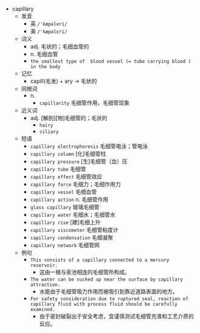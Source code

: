 - capillary
  - 发音
    - 英 `/'kæpəleri/`
    - 美 `/'kæpəlɛri/`
  - 词义
    - adj. 毛状的；毛细血管的
    - n. 毛细血管
    - `the smallest type of  blood vessel (= tube carrying blood )  in the body`
  - 记忆
    - capill(毛发) + ary → 毛状的
  - 同根词
    - n.
      - `capillarity` 毛细管作用，毛细管现象
  - 近义词
    - adj. [解剖][物]毛细管的；毛状的
      - `hairy`
      - `ciliary`
  - 短语
    - `capillary electrophoresis` 毛细管电泳；管电泳 
    - `capillary column` [化]毛细管柱 
    - `capillary pressure` [生]毛细管（血）压 
    - `capillary tube` 毛细管 
    - `capillary effect` 毛细管效应 
    - `capillary force` 毛细力；毛细作用力 
    - `capillary vessel` 毛细血管 
    - `capillary action` n. 毛细管作用 
    - `glass capillary` 玻璃毛细管 
    - `capillary water` 毛细水；毛细管水 
    - `capillary rise` [建]毛细上升 
    - `capillary viscometer` 毛细管粘度计 
    - `capillary condensation` 毛细凝聚 
    - `capillary network` 毛细管网 
  - 例句
    - `This consists of a capillary connected to a mercury reservoir.`
      - 这由一根与汞池相连的毛细管所构成。
    - `The water can be sucked up near the surface by capillary attraction.`
      - 水能由于毛细管吸力作用而被吸引到靠近道路表面的地方。
    - `For safety consideration due to ruptured seal, reaction of capillary fluid with process fluid should be carefully examined.`
      - 由于密封破裂出于安全考虑，宜谨慎测试毛细管充液和工艺介质的反应。

